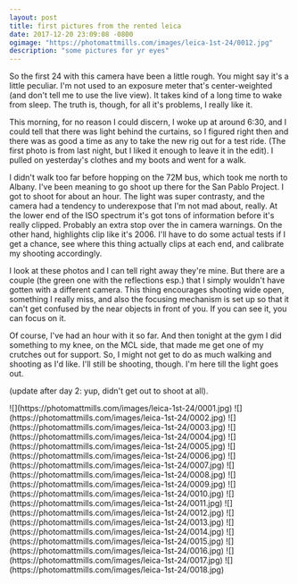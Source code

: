 ```yaml
---
layout: post
title: first pictures from the rented leica
date: 2017-12-20 23:09:08 -0800
ogimage: "https://photomattmills.com/images/leica-1st-24/0012.jpg"
description: "some pictures for yr eyes"
---
```


So the first 24 with this camera have been a little rough. You might say it's a little peculiar. I'm not used to an exposure meter that's center-weighted (and don't tell me to use the live view). It takes kind of a long time to wake from sleep. The truth is, though, for all it's problems, I really like it.

This morning, for no reason I could discern, I woke up at around 6:30, and I could tell that there was light behind the curtains, so I figured right then and there was as good a time as any to take the new rig out for a test ride. (The first photo is from last night, but I liked it enough to leave it in the edit). I pulled on yesterday's clothes and my boots and went for a walk.

I didn't walk too far before hopping on the 72M bus, which took me north to Albany. I've been meaning to go shoot up there for the San Pablo Project. I got to shoot for about an hour. The light was super contrasty, and the camera had a tendency to underexpose that I'm not mad about, really. At the lower end of the ISO spectrum it's got tons of information before it's really clipped. Probably an extra stop over the in camera warnings. On the other hand, highlights clip like it's 2006. I'll have to do some actual tests if I get a chance, see where this thing actually clips at each end, and calibrate my shooting accordingly.

I look at these photos and I can tell right away they're mine. But there are a couple (the green one with the reflections esp.) that I simply wouldn't have gotten with a different camera. This thing encourages shooting wide open, something I really miss, and also the focusing mechanism is set up so that it can't get confused by the near objects in front of you. If you can see it, you can focus on it.

Of course, I've had an hour with it so far. And then tonight at the gym I did something to my knee, on the MCL side, that made me get one of my crutches out for support. So, I might not get to do as much walking and shooting as I'd like. I'll still be shooting, though. I'm here till the light goes out.

(update after day 2: yup, didn't get out to shoot at all).

<span style="display:block;" class="center">
  ![](https://photomattmills.com/images/leica-1st-24/0001.jpg)
  <span class="caption"></span>
![](https://photomattmills.com/images/leica-1st-24/0002.jpg)
<span class="caption"></span>
![](https://photomattmills.com/images/leica-1st-24/0003.jpg)
<span class="caption"></span>
![](https://photomattmills.com/images/leica-1st-24/0004.jpg)
<span class="caption"></span>
![](https://photomattmills.com/images/leica-1st-24/0005.jpg)
<span class="caption"></span>
![](https://photomattmills.com/images/leica-1st-24/0006.jpg)
<span class="caption"></span>
![](https://photomattmills.com/images/leica-1st-24/0007.jpg)
<span class="caption"></span>
![](https://photomattmills.com/images/leica-1st-24/0008.jpg)
<span class="caption"></span>
![](https://photomattmills.com/images/leica-1st-24/0009.jpg)
<span class="caption"></span>
![](https://photomattmills.com/images/leica-1st-24/0010.jpg)
<span class="caption"></span>
![](https://photomattmills.com/images/leica-1st-24/0011.jpg)
<span class="caption"></span>
![](https://photomattmills.com/images/leica-1st-24/0012.jpg)
<span class="caption"></span>
![](https://photomattmills.com/images/leica-1st-24/0013.jpg)
<span class="caption"></span>
![](https://photomattmills.com/images/leica-1st-24/0014.jpg)
<span class="caption"></span>
![](https://photomattmills.com/images/leica-1st-24/0015.jpg)
<span class="caption"></span>
![](https://photomattmills.com/images/leica-1st-24/0016.jpg)
<span class="caption"></span>
![](https://photomattmills.com/images/leica-1st-24/0017.jpg)
<span class="caption"></span>
![](https://photomattmills.com/images/leica-1st-24/0018.jpg)
<span class="caption"></span>
</span>
